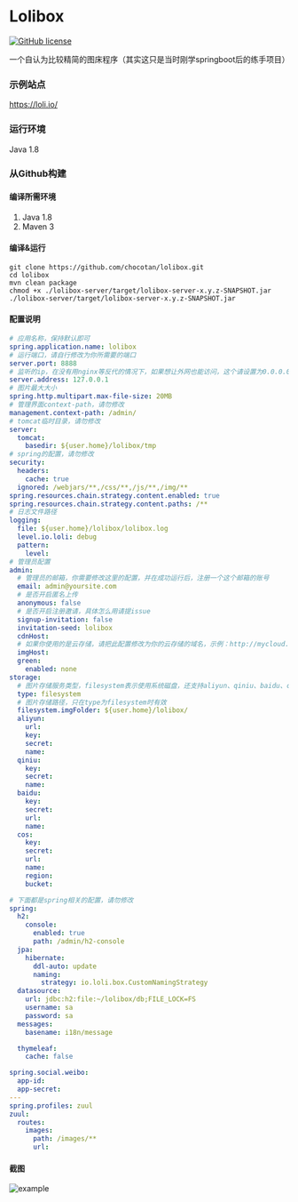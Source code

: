 Lolibox 
=======
[![GitHub license](https://img.shields.io/badge/license-Apache%202-blue.svg?style=flat-square)](https://raw.githubusercontent.com/chocotan/lolibox/master/LICENSE)


一个自认为比较精简的图床程序（其实这只是当时刚学springboot后的练手项目）

### 示例站点
https://loli.io/

### 运行环境
Java 1.8

### 从Github构建
#### 编译所需环境
1. Java 1.8
2. Maven 3

#### 编译&运行
```
git clone https://github.com/chocotan/lolibox.git
cd lolibox
mvn clean package
chmod +x ./lolibox-server/target/lolibox-server-x.y.z-SNAPSHOT.jar
./lolibox-server/target/lolibox-server-x.y.z-SNAPSHOT.jar
```

#### 配置说明
```yaml
# 应用名称，保持默认即可
spring.application.name: lolibox
# 运行端口，请自行修改为你所需要的端口
server.port: 8888
# 监听的ip，在没有用nginx等反代的情况下，如果想让外网也能访问，这个请设置为0.0.0.0
server.address: 127.0.0.1
# 图片最大大小
spring.http.multipart.max-file-size: 20MB
# 管理界面context-path，请勿修改
management.context-path: /admin/
# tomcat临时目录，请勿修改
server:
  tomcat:
    basedir: ${user.home}/lolibox/tmp
# spring的配置，请勿修改
security:
  headers:
    cache: true
  ignored: /webjars/**,/css/**,/js/**,/img/**
spring.resources.chain.strategy.content.enabled: true
spring.resources.chain.strategy.content.paths: /**
# 日志文件路径
logging:
  file: ${user.home}/lolibox/lolibox.log
  level.io.loli: debug
  pattern:
    level:
# 管理员配置
admin:
  # 管理员的邮箱，你需要修改这里的配置，并在成功运行后，注册一个这个邮箱的账号
  email: admin@yoursite.com
  # 是否开启匿名上传
  anonymous: false
  # 是否开启注册邀请，具体怎么用请提issue
  signup-invitation: false
  invitation-seed: lolibox
  cdnHost:
  # 如果你使用的是云存储，请把此配置修改为你的云存储的域名，示例：http://mycloud.qcloud.com/
  imgHost:
  green:
    enabled: none
storage:
  # 图片存储服务类型，filesystem表示使用系统磁盘，还支持aliyun、qiniu、baidu、cos
  type: filesystem
  # 图片存储路径，只在type为filesystem时有效
  filesystem.imgFolder: ${user.home}/lolibox/
  aliyun:
    url:
    key:
    secret:
    name:
  qiniu:
    key:
    secret:
    name:
  baidu:
    key:
    secret:
    url:
    name:
  cos:
    key:
    secret:
    url:
    name:
    region:
    bucket:

# 下面都是spring相关的配置，请勿修改
spring:
  h2:
    console:
      enabled: true
      path: /admin/h2-console
  jpa:
    hibernate:
      ddl-auto: update
      naming:
        strategy: io.loli.box.CustomNamingStrategy
  datasource:
    url: jdbc:h2:file:~/lolibox/db;FILE_LOCK=FS
    username: sa
    password: sa
  messages:
    basename: i18n/message

  thymeleaf:
    cache: false

spring.social.weibo:
  app-id:
  app-secret:
---
spring.profiles: zuul
zuul:
  routes:
    images:
      path: /images/**
      url:
```

#### 截图

![example](https://i.loli.net/2018/02/22/5a8e7c2ccfdf6.png)
